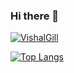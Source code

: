 ### Hi there 👋

[![VishalGill](https://github-readme-stats.vercel.app/api?username=VishalGill)](https://github.com/VishalGill/github-readme-stats)


[![Top Langs](https://github-readme-stats.vercel.app/api/top-langs/?username=VishalGill&layout=compact)](https://github.com/VishalGill/github-readme-stats)

<!--
**VishalGill/VishalGill** is a ✨ _special_ ✨ repository because its `README.md` (this file) appears on your GitHub profile.

Here are some ideas to get you started:

- 🔭 I’m currently working on ...
- 🌱 I’m currently learning ...
- 👯 I’m looking to collaborate on ...
- 🤔 I’m looking for help with ...
- 💬 Ask me about ...
- 📫 How to reach me: ...
- 😄 Pronouns: ...
- ⚡ Fun fact: ...
-->

